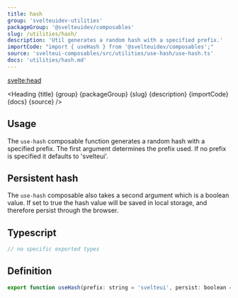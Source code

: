 ```yaml
---
title: hash
group: 'svelteuidev-utilities'
packageGroup: '@svelteuidev/composables'
slug: /utilities/hash/
description: 'Util generates a random hash with a specified prefix.'
importCode: "import { useHash } from '@svelteuidev/composables';"
source: 'svelteui-composables/src/utilities/use-hash/use-hash.ts'
docs: 'utilities/hash.md'
---
```


<script>
  import { ComposableDemos, Demo } from "@svelteuidev/demos";
  import { Heading } from "$lib/components";
  import { base } from '$app/paths';
</script>

<svelte:head>
  <title>{title} - SvelteUI</title>
</svelte:head>

<Heading {title} {group} {packageGroup} {slug} {description} {importCode} {docs} {source} />

## Usage

The `use-hash` composable function generates a random hash with a specified prefix. The first argument determines the prefix used. If no prefix is specified it defaults to 'svelteui'.

<Demo demo={ComposableDemos.useHashDemo.usage} />

## Persistent hash

The `use-hash` composable also takes a second argument which is a boolean value. If set to true the hash value will be saved in local storage, and therefore persist through the browser.

<Demo demo={ComposableDemos.useHashDemo.persist} />

## Typescript

```js
// no specific exported types
```

## Definition

```js
export function useHash(prefix: string = 'svelteui', persist: boolean = false): string;
```
